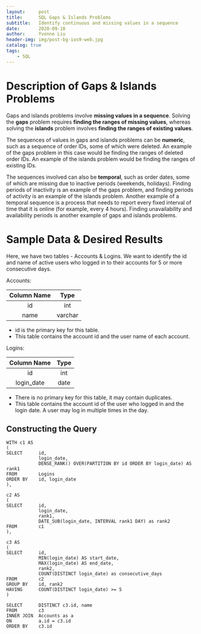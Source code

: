 ```yaml
---
layout:     post
title:      SQL Gaps & Islands Problems
subtitle:   Identify continuous and missing values in a sequence
date:       2020-09-10
author:     Yvonne Liu
header-img: img/post-bg-ios9-web.jpg
catalog: true
tags:
    - SQL
---
```


# Description of Gaps & Islands Problems

Gaps and islands problems involve **missing values in a sequence**. Solving the **gaps** problem requires **finding the ranges of missing values**, whereas solving the **islands** problem involves **finding the ranges of existing values**.

The sequences of values in gaps and islands problems can be **numeric**, such as a sequence of order IDs, some of which were deleted. An example of the gaps problem in this case would be finding the ranges of deleted order IDs. An example of the islands problem would be finding the ranges of existing IDs.

The sequences involved can also be **temporal**, such as order dates, some of which are missing due to inactive periods (weekends, holidays). Finding periods of inactivity is an example of the gaps problem, and finding periods of activity is an example of the islands problem. Another example of a temporal sequence is a process that needs to report every fixed interval of time that it is online (for example, every 4 hours). Finding unavailability and availability periods is another example of gaps and islands problems.


# Sample Data & Desired Results

Here, we have two tables - Accounts & Logins. We want to identify the id and name of active users who logged in to their accounts for 5 or more consecutive days.

Accounts: 

| Column Name | Type     | 
|:-----------:|:--------:|
| id          |   int    |  
| name        |  varchar |

* id is the primary key for this table.
* This table contains the account id and the user name of each account.

Logins:

| Column Name    | Type     | 
|:--------------:|:--------:|
| id             |   int    |  
| login_date     |  date    |

* There is no primary key for this table, it may contain duplicates.
* This table contains the account id of the user who logged in and the login date. A user may log in multiple times in the day.

## Constructing the Query

```
WITH c1 AS 
(
SELECT      id, 
            login_date, 
            DENSE_RANK() OVER(PARTITION BY id ORDER BY login_date) AS rank1
FROM        Logins
ORDER BY    id, login_date
),

c2 AS 
(
SELECT      id, 
            login_date, 
            rank1, 
            DATE_SUB(login_date, INTERVAL rank1 DAY) as rank2
FROM        c1
),

c3 AS 
(
SELECT      id, 
            MIN(login_date) AS start_date, 
            MAX(login_date) AS end_date, 
            rank2, 
            COUNT(DISTINCT login_date) as consecutive_days
FROM        c2
GROUP BY    id, rank2
HAVING      COUNT(DISTINCT login_date) >= 5
)

SELECT      DISTINCT c3.id, name
FROM        c3
INNER JOIN  Accounts as a
ON          a.id = c3.id
ORDER BY    c3.id

```

